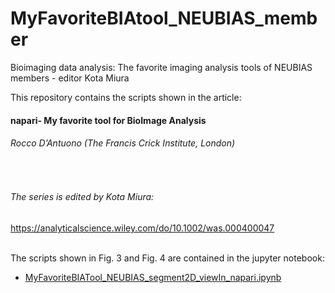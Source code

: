 # MyFavoriteBIAtool_NEUBIAS_member
Bioimaging data analysis: The favorite imaging analysis tools of NEUBIAS members - editor Kota Miura

This repository contains the scripts shown in the article:

#### napari- My favorite tool for BioImage Analysis
######  Rocco D’Antuono (The Francis Crick Institute, London)

<br/>

###### The series is edited by Kota Miura:
https://analyticalscience.wiley.com/do/10.1002/was.000400047

<br/>
The scripts shown in Fig. 3 and Fig. 4 are contained in the jupyter notebook:


* [MyFavoriteBIATool_NEUBIAS_segment2D_viewIn_napari.ipynb](/MyFavoriteBIATool_NEUBIAS_segment2D_viewIn_napari.ipynb)
